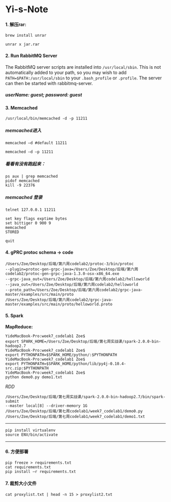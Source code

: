 # Yi-s-Note

#### 1. 解压rar:
`brew install unrar`

`unrar x jar.rar`

#### 2. Run RabbitMQ Server
The RabbitMQ server scripts are installed into `/usr/local/sbin`. This is not automatically added to your path, so you may wish to 
add `PATH=$PATH:/usr/local/sbin` to your `.bash_profile` or `.profile`. The server can then be started with rabbitmq-server.
##### userName: guest; password: guest

#### 3. Memcached
`/usr/local/bin/memcached -d -p 11211`

##### memcached进入

`memcached –d #default 11211`

`memcached –d –p 11211`

##### 看看有没有跑起来：

```
ps aux | grep memcached
pidof memcached
kill -9 22376
```

##### memcached 登录

`telnet 127.0.0.1 11211`

```
set key flags exptime bytes
set bittiger 0 900 9
memcached
STORED
```

`quit`

#### 4. gPRC protoc schema -> code

```
/Users/Zoe/Desktop/后端/第六周codelab2/protoc-3/bin/protoc 
--plugin=protoc-gen-grpc-java=/Users/Zoe/Desktop/后端/第六周codelab2/protoc-gen-grpc-java-1.3.0-osx-x86_64.exe 
--grpc-java_out=/Users/Zoe/Desktop/后端/第六周codelab2/helloworld 
--java_out=/Users/Zoe/Desktop/后端/第六周codelab2/helloworld 
--proto_path=/Users/Zoe/Desktop/后端/第六周codelab2/grpc-java-master/examples/src/main/proto 
/Users/Zoe/Desktop/后端/第六周codelab2/grpc-java-master/examples/src/main/proto/helloworld.proto
```

#### 5. Spark 

**MapReduce:**
```
YideMacBook-Pro:week7_codelab1 Zoe$ 
export SPARK_HOME=/Users/Zoe/Desktop/后端/第七周实战课/spark-2.0.0-bin-hadoop2.7
YideMacBook-Pro:week7_codelab1 Zoe$ 
export PYTHONPATH=$SPARK_HOME/python/:$PYTHONPATH
YideMacBook-Pro:week7_codelab1 Zoe$ 
export PYTHONPATH=$SPARK_HOME/python/lib/py4j-0.10.4-src.zip:$PYTHONPATH
YideMacBook-Pro:week7_codelab1 Zoe$ 
python demo0.py demo1.txt

```
*RDD*
```
/Users/Zoe/Desktop/后端/第七周实战课/spark-2.0.0-bin-hadoop2.7/bin/spark-submit 
--master local[8] --driver-memory 1G 
/Users/Zoe/Desktop/后端/第七周codelab1/week7_codelab1/demo0.py /Users/Zoe/Desktop/后端/第七周codelab1/week7_codelab1/demo1.txt
```
---

```
pip install virtualenv
source ENV/bin/activate
```
---
#### 6. 方便部署

```
pip freeze > requirements.txt
cat requirements.txt
pip install –r requirements.txt
```
#### 7. 裁剪大小文件

```
cat proxylist.txt | head -n 15 > proxylist2.txt
```
